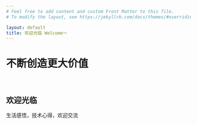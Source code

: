 ```yaml
---
# Feel free to add content and custom Front Matter to this file.
# To modify the layout, see https://jekyllrb.com/docs/themes/#overriding-theme-defaults

layout: default
title: 欢迎光临 Welcome～
---
```


<div class="index-intro">
    <div class="third"></div>
    <div class="third-center">
        <h1>不断创造更大价值</h1>
        <br/>
        <h2>欢迎光临</h2>
        <p>生活感悟，技术心得，欢迎交流</p>
    </div>
    <div class="third"></div>
</div>
